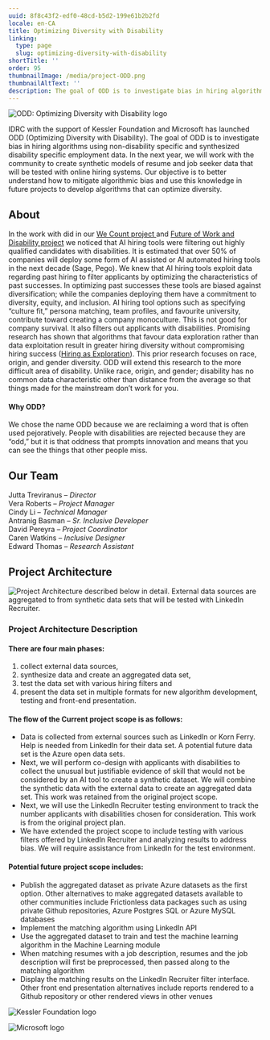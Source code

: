 ```yaml
---
uuid: 8f8c43f2-edf0-48cd-b5d2-199e61b2b2fd
locale: en-CA
title: Optimizing Diversity with Disability
linking:
  type: page
  slug: optimizing-diversity-with-disability
shortTitle: ''
order: 95
thumbnailImage: /media/project-ODD.png
thumbnailAltText: ''
description: The goal of ODD is to investigate bias in hiring algorithms using non-disability specific and synthesized disability specific employment data.
---
```

![ODD: Optimizing Diversity with Disability logo](/media/odd-logo-only.svg)

IDRC with the support of Kessler Foundation and Microsoft has launched ODD (Optimizing Diversity with Disability). The goal of ODD is to investigate bias in hiring algorithms using non-disability specific and synthesized disability specific employment data. In the next year, we will work with the community to create synthetic models of resume and job seeker data that will be tested with online hiring systems. Our objective is to better understand how to mitigate algorithmic bias and use this knowledge in future projects to develop algorithms that can optimize diversity.

## About

In the work with did in our [We Count project ](https://wecount.inclusivedesign.ca/)and [Future of Work and Disability project](https://wecount.inclusivedesign.ca/views/fwd/) we noticed that AI hiring tools were filtering out highly qualified candidates with disabilities. It is estimated that over 50% of companies will deploy some form of AI assisted or AI automated hiring tools in the next decade (Sage, Pego). We knew that AI hiring tools exploit data regarding past hiring to filter applicants by optimizing the characteristics of past successes. In optimizing past successes these tools are biased against diversification; while the companies deploying them have a commitment to diversity, equity, and inclusion. AI hiring tool options such as specifying “culture fit,” persona matching, team profiles, and favourite university, contribute toward creating a company monoculture. This is not good for company survival. It also filters out applicants with disabilities. Promising research has shown that algorithms that favour data exploration rather than data exploitation result in greater hiring diversity without compromising hiring success ([Hiring as Exploration](https://www.nber.org/papers/w27736)). This prior research focuses on race, origin, and gender diversity. ODD will extend this research to the more difficult area of disability. Unlike race, origin, and gender; disability has no common data characteristic other than distance from the average so that things made for the mainstream don’t work for you.

#### Why ODD?

We chose the name ODD because we are reclaiming a word that is often used pejoratively. People with disabilities are rejected because they are “odd,” but it is that oddness that prompts innovation and means that you can see the things that other people miss.

## Our Team

Jutta Treviranus – *Director*\
Vera Roberts – *Project Manager*\
Cindy Li – *Technical Manager*\
Antranig Basman – *Sr. Inclusive Developer*\
David Pereyra – *Project Coordinator*\
Caren Watkins – *Inclusive Designer*\
Edward Thomas – _Research Assistant_

## Project Architecture

![Project Architecture described below in detail. External data sources are aggregated to from synthetic data sets that will be tested with LinkedIn Recruiter.](/media/odd-architectural-diagram-x2.png)

### Project Architecture Description

#### **There are four main phases:**

1. collect external data sources,
2. synthesize data and create an aggregated data set,
3. test the data set with various hiring filters and
4. present the data set in multiple formats for new algorithm development, testing and front-end presentation.

#### **The flow of the Current project scope is as follows:**

- Data is collected from external sources such as LinkedIn or Korn Ferry. Help is needed from LinkedIn for their data set. A potential future data set is the Azure open data sets.
- Next, we will perform co-design with applicants with disabilities to collect the unusual but justifiable evidence of skill that would not be considered by an AI tool to create a synthetic dataset. We will combine the synthetic data with the external data to create an aggregated data set. This work was retained from the original project scope.
- Next, we will use the LinkedIn Recruiter testing environment to track the number applicants with disabilities chosen for consideration. This work is from the original project plan.
- We have extended the project scope to include testing with various filters offered by LinkedIn Recruiter and analyzing results to address bias. We will require assistance from LinkedIn for the test environment.

#### **Potential future project scope includes:**

- Publish the aggregated dataset as private Azure datasets as the first option. Other alternatives to make aggregated datasets available to other communities include Frictionless data packages such as using private Github repositories, Azure Postgres SQL or Azure MySQL databases
- Implement the matching algorithm using LinkedIn API
- Use the aggregated dataset to train and test the machine learning algorithm in the Machine Learning module
- When matching resumes with a job description, resumes and the job description will first be preprocessed, then passed along to the matching algorithm
- Display the matching results on the LinkedIn Recruiter filter interface. Other front end presentation alternatives include reports rendered to a Github repository or other rendered views in other venues

<!--EndFragment-->

![Kessler Foundation logo](/media/kesslerfoundation-logo_color-socialmedia-1080px-wide.png)

![Microsoft logo](/media/microsoft.png)
